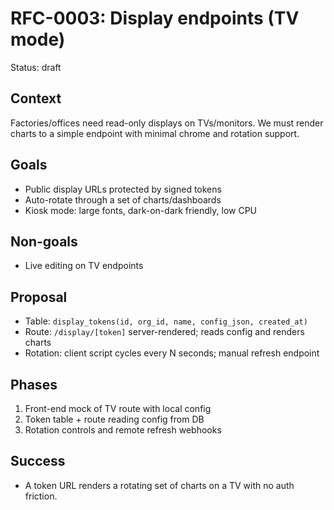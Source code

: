 # RFC-0003: Display endpoints (TV mode)

Status: draft

## Context
Factories/offices need read-only displays on TVs/monitors. We must render charts to a simple endpoint with minimal chrome and rotation support.

## Goals
- Public display URLs protected by signed tokens
- Auto-rotate through a set of charts/dashboards
- Kiosk mode: large fonts, dark-on-dark friendly, low CPU

## Non-goals
- Live editing on TV endpoints

## Proposal
- Table: `display_tokens(id, org_id, name, config_json, created_at)`
- Route: `/display/[token]` server-rendered; reads config and renders charts
- Rotation: client script cycles every N seconds; manual refresh endpoint

## Phases
1) Front-end mock of TV route with local config
2) Token table + route reading config from DB
3) Rotation controls and remote refresh webhooks

## Success
- A token URL renders a rotating set of charts on a TV with no auth friction.
